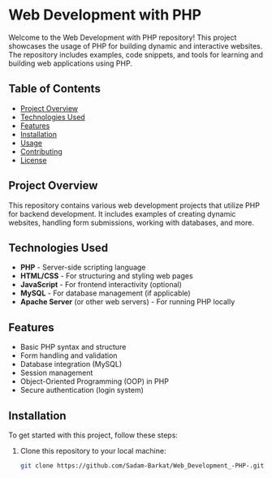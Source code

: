 # Web Development with PHP

Welcome to the Web Development with PHP repository! This project showcases the usage of PHP for building dynamic and interactive websites. The repository includes examples, code snippets, and tools for learning and building web applications using PHP.

## Table of Contents

- [Project Overview](#project-overview)
- [Technologies Used](#technologies-used)
- [Features](#features)
- [Installation](#installation)
- [Usage](#usage)
- [Contributing](#contributing)
- [License](#license)

## Project Overview

This repository contains various web development projects that utilize PHP for backend development. It includes examples of creating dynamic websites, handling form submissions, working with databases, and more.

## Technologies Used

- **PHP** - Server-side scripting language
- **HTML/CSS** - For structuring and styling web pages
- **JavaScript** - For frontend interactivity (optional)
- **MySQL** - For database management (if applicable)
- **Apache Server** (or other web servers) - For running PHP locally

## Features

- Basic PHP syntax and structure
- Form handling and validation
- Database integration (MySQL)
- Session management
- Object-Oriented Programming (OOP) in PHP
- Secure authentication (login system)

## Installation

To get started with this project, follow these steps:

1. Clone this repository to your local machine:
   ```bash
   git clone https://github.com/Sadam-Barkat/Web_Development_-PHP-.git
